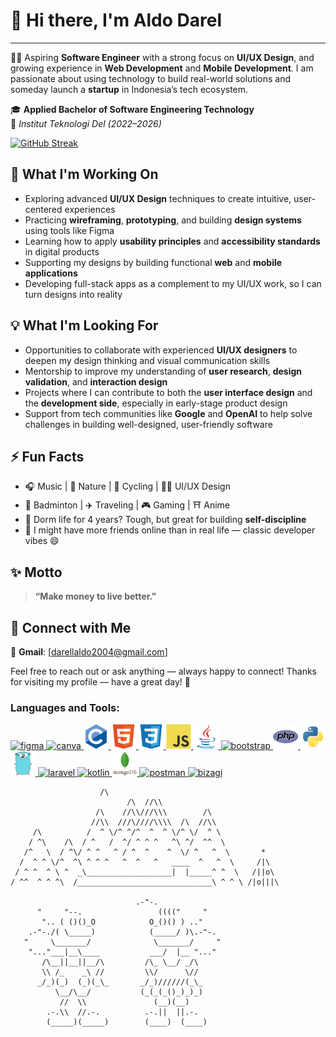 # 👋 Hi there, I'm Aldo Darel

---

👨‍💻 Aspiring **Software Engineer** with a strong focus on **UI/UX Design**, and growing experience in **Web Development** and **Mobile Development**. I am passionate about using technology to build real-world solutions and someday launch a **startup** in Indonesia’s tech ecosystem.

🎓 **Applied Bachelor of Software Engineering Technology**  
📍 *Institut Teknologi Del (2022–2026)*

[![GitHub Streak](https://github-readme-streak-stats.herokuapp.com?user=aldodarel&theme=github-dark-blue&hide_border=true&border_radius=0&card_width=520&card_height=250)](https://git.io/streak-stats)
## 🚀 What I'm Working On

- Exploring advanced **UI/UX Design** techniques to create intuitive, user-centered experiences  
- Practicing **wireframing**, **prototyping**, and building **design systems** using tools like Figma  
- Learning how to apply **usability principles** and **accessibility standards** in digital products  
- Supporting my designs by building functional **web** and **mobile applications**  
- Developing full-stack apps as a complement to my UI/UX work, so I can turn designs into reality

## 💡 What I'm Looking For

- Opportunities to collaborate with experienced **UI/UX designers** to deepen my design thinking and visual communication skills  
- Mentorship to improve my understanding of **user research**, **design validation**, and **interaction design**  
- Projects where I can contribute to both the **user interface design** and the **development side**, especially in early-stage product design  
- Support from tech communities like **Google** and **OpenAI** to help solve challenges in building well-designed, user-friendly software  


## ⚡ Fun Facts

- 🎧 Music | 🍃 Nature | 🚴 Cycling | 🧑‍💻 UI/UX Design  
- 🏸 Badminton | ✈️ Traveling | 🎮 Gaming | ⛩️ Anime  
- 🏢 Dorm life for 4 years? Tough, but great for building **self-discipline**  
- 📲 I might have more friends online than in real life — classic developer vibes 😄


## ✨ Motto

> **“Make money to live better.”**


## 💬 Connect with Me

📩 **Gmail**: [darellaldo2004@gmail.com]

Feel free to reach out or ask anything — always happy to connect!
Thanks for visiting my profile — have a great day! 🙌


<h3 align="left">Languages and Tools:</h3>
<p align="left">
  <a href="https://www.figma.com/" target="_blank" rel="noreferrer">
    <img src="https://www.vectorlogo.zone/logos/figma/figma-icon.svg" alt="figma" width="40" height="40"/>
  </a>
  <a href="https://www.canva.com/" target="_blank" rel="noreferrer">
    <img src="https://www.vectorlogo.zone/logos/canva/canva-icon.svg" alt="canva" width="40" height="40"/>
  </a>
  <a href="https://www.cprogramming.com/" target="_blank" rel="noreferrer">
    <img src="https://raw.githubusercontent.com/devicons/devicon/master/icons/c/c-original.svg" alt="c" width="40" height="40"/>
  </a>
  <a href="https://developer.mozilla.org/en-US/docs/Web/HTML" target="_blank" rel="noreferrer">
    <img src="https://raw.githubusercontent.com/devicons/devicon/master/icons/html5/html5-original.svg" alt="html" width="40" height="40"/>
  </a>
  <a href="https://developer.mozilla.org/en-US/docs/Web/CSS" target="_blank" rel="noreferrer">
    <img src="https://raw.githubusercontent.com/devicons/devicon/master/icons/css3/css3-original.svg" alt="css" width="40" height="40"/>
  </a>
  <a href="https://developer.mozilla.org/en-US/docs/Web/JavaScript" target="_blank" rel="noreferrer">
    <img src="https://raw.githubusercontent.com/devicons/devicon/master/icons/javascript/javascript-original.svg" alt="javascript" width="40" height="40"/>
  </a>
  <a href="https://www.java.com" target="_blank" rel="noreferrer">
    <img src="https://raw.githubusercontent.com/devicons/devicon/master/icons/java/java-original.svg" alt="java" width="40" height="40"/>
  </a>
  <a href="https://getbootstrap.com" target="_blank" rel="noreferrer">
    <img src="https://upload.wikimedia.org/wikipedia/commons/b/b2/Bootstrap_logo.svg" alt="bootstrap" width="40" height="40"/>
  </a>
  <a href="https://www.php.net" target="_blank" rel="noreferrer">
    <img src="https://raw.githubusercontent.com/devicons/devicon/master/icons/php/php-original.svg" alt="php" width="40" height="40"/>
  </a>
  <a href="https://www.python.org" target="_blank" rel="noreferrer">
    <img src="https://raw.githubusercontent.com/devicons/devicon/master/icons/python/python-original.svg" alt="python" width="40" height="40"/>
  </a>
  <a href="https://golang.org" target="_blank" rel="noreferrer">
    <img src="https://raw.githubusercontent.com/devicons/devicon/master/icons/go/go-original.svg" alt="go" width="40" height="40"/>
  </a>
  <a href="https://laravel.com/" target="_blank" rel="noreferrer">
    <img src="https://static-00.iconduck.com/assets.00/laravel-icon-1990x2048-xawylrh0.png" alt="laravel" width="40" height="40"/>
  </a>
  <a href="https://kotlinlang.org" target="_blank" rel="noreferrer">
    <img src="https://www.vectorlogo.zone/logos/kotlinlang/kotlinlang-icon.svg" alt="kotlin" width="40" height="40"/>
  </a>
  <a href="https://www.mongodb.com/" target="_blank" rel="noreferrer">
    <img src="https://raw.githubusercontent.com/devicons/devicon/master/icons/mongodb/mongodb-original-wordmark.svg" alt="mongodb" width="40" height="40"/>
  </a>
  <a href="https://www.postman.com/" target="_blank" rel="noreferrer">
    <img src="https://www.vectorlogo.zone/logos/getpostman/getpostman-icon.svg" alt="postman" width="40" height="40"/>
  </a>
  <a href="https://www.bizagi.com/en/products/modeler" target="_blank" rel="noreferrer">
    <img src="https://img.utdstc.com/icon/4c9/33c/4c933cb96d4d64170e0c5e0e07e8e6fbc0ad8c2602728b6454f09ac1340e5f64:200" alt="bizagi" width="40" height="40"/>
  </a>
</p>





                        /\
                              /\  //\\
                       /\    //\\///\\\        /\
                      //\\  ///\////\\\\  /\  //\\
         /\          /  ^ \/^ ^/^  ^  ^ \/^ \/  ^ \
        / ^\    /\  / ^   /  ^/ ^ ^ ^   ^\ ^/  ^^  \
       /^   \  / ^\/ ^ ^   ^ / ^  ^    ^  \/ ^   ^  \       *
      /  ^ ^ \/^  ^\ ^ ^ ^   ^  ^   ^   ____  ^   ^  \     /|\
     / ^ ^  ^ \ ^  _\___________________|  |_____^ ^  \   /||o\
    / ^^  ^ ^ ^\  /______________________________\ ^ ^ \ /|o|||\
  
                                .-"-.                          
          "     "--.                 (((("     "
           ".. ( ()()_O            O_()() ) .."
        .-"-./( \_____)            (_____/ )\.-"-.
       "     \_______/              \_______/     "
        "..."___|__\____           ___/  |__ "..."
           /\__||__||__/\         /\_ \__/ _/\
           \\ /_    _\ //         \\/      \//
          _/_)(_)  (_)(_\_       _/_)//////(_\_
              \__/\__/           (_(_(_()_)_)_)
               //  \\               (__)(__)
            .-.\\  //.-.          .-.||  ||.-.
            (_____)(_____)        (____)  (____)

